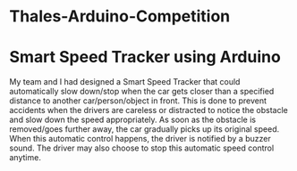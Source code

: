# Thales-Arduino-Competition

# Smart Speed Tracker using Arduino

My team and I had designed a Smart Speed Tracker that could automatically slow down/stop when the car gets closer than a specified distance to another car/person/object in front. This is done to prevent accidents when the drivers are careless or distracted to notice the obstacle and slow down the speed appropriately. As soon as the obstacle is removed/goes further away, the car gradually picks up its original speed. When this automatic control happens, the driver is notified by a buzzer sound. The driver may also choose to stop this automatic speed control anytime.
